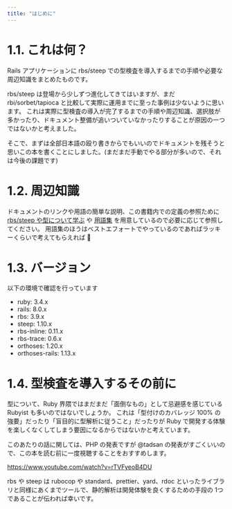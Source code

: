 ```yaml
---
title: "はじめに"
---
```


# 1.1. これは何？

Rails アプリケーションに rbs/steep での型検査を導入するまでの手順や必要な周辺知識をまとめたものです。

rbs/steep は登場から少しずつ進化してきてはいますが、まだ rbi/sorbet/tapioca と比較して実際に運用までに至った事例は少ないように思います。 これは実際に型検査の導入が完了するまでの手順や周辺知識、選択肢が多かったり、ドキュメント整備が追いついていなかったりすることが原因の一つではないかと考えました。

そこで、まずは全部日本語の殴り書きからでもいいのでドキュメントを残そうと思いこの本を書くことにしました。(まだまだ手動でやる部分が多いので、それは今後の課題です)

# 1.2. 周辺知識

ドキュメントのリンクや用語の簡単な説明、この書籍内での定義の参照ために [rbs/steep や型について学ぶ](./learning) や [用語集](./glossary) を用意しているので必要に応じて参照してください。
用語集のほうはベストエフォートでやっているのであればラッキーくらいで考えてもらえれば 🙏

# 1.3. バージョン

以下の環境で確認を行っています

- ruby: 3.4.x
- rails: 8.0.x
- rbs: 3.9.x
- steep: 1.10.x
- rbs-inline: 0.11.x
- rbs-trace: 0.6.x
- orthoses: 1.20.x
- orthoses-rails: 1.13.x

# 1.4. 型検査を導入するその前に

型について、Ruby 界隈ではまだまだ「面倒なもの」として忌避感を感じている Rubyist も多いのではないでしょうか。 これは「型付けのカバレッジ 100% の強要」だったり「盲目的に型解析に従うこと」だったりが Ruby で開発する体験を楽しくなくしてしまう要因になるからではないかと考えています。

このあたりの話に関しては、PHP の発表ですが @tadsan の発表がすごくいいので、この本を読む前に一度視聴することをおすすめします。

https://www.youtube.com/watch?v=rTVFyeoB4DU

rbs や steep は rubocop や standard、prettier、yard、rdoc といったライブラリと同様にあくまでツールで、静的解析は開発体験を良くするための手段の 1つ であることが伝われば幸いです。
